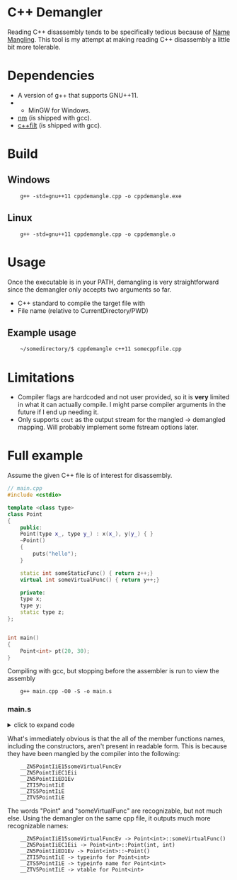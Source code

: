# C++ Demangler
Reading C++ disassembly tends to be specifically tedious because of [Name Mangling](https://en.wikipedia.org/wiki/Name_mangling). This
tool is my attempt at making reading C++ disassembly a little bit more tolerable.

# Dependencies
- A version of g++ that supports GNU++11.
- - MinGW for Windows.
- [nm](https://sourceware.org/binutils/docs/binutils/nm.html) (is shipped with gcc).
- [c++filt](https://sourceware.org/binutils/docs/binutils/c_002b_002bfilt.html) (is shipped with gcc).

# Build
## Windows
```
    g++ -std=gnu++11 cppdemangle.cpp -o cppdemangle.exe
```

## Linux
```
    g++ -std=gnu++11 cppdemangle.cpp -o cppdemangle.o
```

# Usage
Once the executable is in your PATH, demangling is very straightforward since the demangler only accepts two arguments so far.
- C++ standard to compile the target file with
- File name (relative to CurrentDirectory/PWD)

## Example usage
```bash
    ~/somedirectory/$ cppdemangle c++11 somecppfile.cpp
```
# Limitations
- Compiler flags are hardcoded and not user provided, so it is **very** limited in what it can actually compile. I might 
    parse compiler arguments in the future if I end up needing it. 
- Only supports `cout` as the output stream for the mangled -> demangled mapping. Will probably implement some fstream options later.

# Full example
Assume the given C++ file is of interest for disassembly.
```cpp
// main.cpp
#include <cstdio>

template <class type>
class Point
{
    public:    
    Point(type x_, type y_) : x(x_), y(y_) { }
    ~Point()
    {
        puts("hello");
    }

    static int someStaticFunc() { return z++;}
    virtual int someVirtualFunc() { return y++;}

    private:
    type x;
    type y;
    static type z;
};


int main()
{
    Point<int> pt(20, 30);
}
```
Compiling with gcc, but stopping before the assembler is run to view the assembly
```
    g++ main.cpp -O0 -S -o main.s
```
### main.s
<details>
    <summary>click to expand code</summary>

    ```assembly

    	.file	"test.cpp"

	.def	___main;	.scl	2;	.type	32;	.endef
	.text
	.globl	_main
	.def	_main;	.scl	2;	.type	32;	.endef
    _main:
    LFB16:
        .cfi_startproc
        leal	4(%esp), %ecx	 #,
        .cfi_def_cfa 1, 0
        andl	$-16, %esp	 #,
        pushl	-4(%ecx)	 #
        pushl	%ebp	 #
        .cfi_escape 0x10,0x5,0x2,0x75,0
        movl	%esp, %ebp	 #,
        pushl	%ecx	 #
        .cfi_escape 0xf,0x3,0x75,0x7c,0x6
        subl	$36, %esp	 #,
        call	___main	 #
        leal	-20(%ebp), %eax	 #, tmp89
        movl	$30, 4(%esp)	 #,
        movl	$20, (%esp)	 #,
        movl	%eax, %ecx	 # tmp89,
        call	__ZN5PointIiEC1Eii	 #
        subl	$8, %esp	 #,
        leal	-20(%ebp), %eax	 #, tmp90
        movl	%eax, %ecx	 # tmp90,
        call	__ZN5PointIiED1Ev	 #
        movl	$0, %eax	 #, _5
        movl	-4(%ebp), %ecx	 #,
        .cfi_def_cfa 1, 0
        leave
        .cfi_restore 5
        leal	-4(%ecx), %esp	 #,
        .cfi_def_cfa 4, 4
        ret
        .cfi_endproc
    LFE16:
        .section	.text$_ZN5PointIiEC1Eii,"x"
        .linkonce discard
        .align 2
        .globl	__ZN5PointIiEC1Eii
        .def	__ZN5PointIiEC1Eii;	.scl	2;	.type	32;	.endef
    __ZN5PointIiEC1Eii:
    LFB19:
        .cfi_startproc
        pushl	%ebp	 #
        .cfi_def_cfa_offset 8
        .cfi_offset 5, -8
        movl	%esp, %ebp	 #,
        .cfi_def_cfa_register 5
        subl	$4, %esp	 #,
        movl	%ecx, -4(%ebp)	 # this, this
        movl	$__ZTV5PointIiE+8, %edx	 #, _4
        movl	-4(%ebp), %eax	 # this, tmp88
        movl	%edx, (%eax)	 # _4, this_2(D)->_vptr.Point
        movl	-4(%ebp), %eax	 # this, tmp89
        movl	8(%ebp), %edx	 # x_, tmp90
        movl	%edx, 4(%eax)	 # tmp90, this_2(D)->x
        movl	-4(%ebp), %eax	 # this, tmp91
        movl	12(%ebp), %edx	 # y_, tmp92
        movl	%edx, 8(%eax)	 # tmp92, this_2(D)->y
        nop
        leave
        .cfi_restore 5
        .cfi_def_cfa 4, 4
        ret	$8	 #
        .cfi_endproc
    LFE19:
        .section .rdata,"dr"
    LC0:
        .ascii "hello\0"
        .section	.text$_ZN5PointIiED1Ev,"x"
        .linkonce discard
        .align 2
        .globl	__ZN5PointIiED1Ev
        .def	__ZN5PointIiED1Ev;	.scl	2;	.type	32;	.endef
    __ZN5PointIiED1Ev:
    LFB22:
        .cfi_startproc
        pushl	%ebp	 #
        .cfi_def_cfa_offset 8
        .cfi_offset 5, -8
        movl	%esp, %ebp	 #,
        .cfi_def_cfa_register 5
        subl	$40, %esp	 #,
        movl	%ecx, -12(%ebp)	 # this, this
        movl	$__ZTV5PointIiE+8, %edx	 #, _1
        movl	-12(%ebp), %eax	 # this, tmp88
        movl	%edx, (%eax)	 # _1, this_3(D)->_vptr.Point
        movl	$LC0, (%esp)	 #,
        call	_puts	 #
        nop
        leave
        .cfi_restore 5
        .cfi_def_cfa 4, 4
        ret
        .cfi_endproc
    LFE22:
        .globl	__ZTV5PointIiE
        .section	.rdata$_ZTV5PointIiE,"dr"
        .linkonce same_size
        .align 4
    __ZTV5PointIiE:
        .long	0
        .long	__ZTI5PointIiE
        .long	__ZN5PointIiE15someVirtualFuncEv
        .globl	__ZTI5PointIiE
        .section	.rdata$_ZTI5PointIiE,"dr"
        .linkonce same_size
        .align 4
    __ZTI5PointIiE:
    # <anonymous>:
    # <anonymous>:
        .long	__ZTVN10__cxxabiv117__class_type_infoE+8
    # <anonymous>:
        .long	__ZTS5PointIiE
        .globl	__ZTS5PointIiE
        .section	.rdata$_ZTS5PointIiE,"dr"
        .linkonce same_size
        .align 4
    __ZTS5PointIiE:
        .ascii "5PointIiE\0"
        .section	.text$_ZN5PointIiE15someVirtualFuncEv,"x"
        .linkonce discard
        .align 2
        .globl	__ZN5PointIiE15someVirtualFuncEv
        .def	__ZN5PointIiE15someVirtualFuncEv;	.scl	2;	.type	32;	.endef
    __ZN5PointIiE15someVirtualFuncEv:
    LFB23:
        .cfi_startproc
        pushl	%ebp	 #
        .cfi_def_cfa_offset 8
        .cfi_offset 5, -8
        movl	%esp, %ebp	 #,
        .cfi_def_cfa_register 5
        subl	$4, %esp	 #,
        movl	%ecx, -4(%ebp)	 # this, this
        movl	-4(%ebp), %eax	 # this, tmp90
        movl	8(%eax), %eax	 # this_2(D)->y, _3
        leal	1(%eax), %ecx	 #, _5
        movl	-4(%ebp), %edx	 # this, tmp91
        movl	%ecx, 8(%edx)	 # _5, this_2(D)->y
        leave
        .cfi_restore 5
        .cfi_def_cfa 4, 4
        ret
        .cfi_endproc
    LFE23:
        .ident	"GCC: (MinGW.org GCC-6.3.0-1) 6.3.0"
        .def	_puts;	.scl	2;	.type	32;	.endef

    ```
</details>

What's immediately obvious is that the all of the member functions names, including the constructors, aren't present in readable form. This is because they have been mangled by the compiler into the following:
```
    __ZN5PointIiE15someVirtualFuncEv
    __ZN5PointIiEC1Eii
    __ZN5PointIiED1Ev
    __ZTI5PointIiE
    __ZTS5PointIiE
    __ZTV5PointIiE
```
The words "Point" and "someVirtualFunc" are recognizable, but not much else. Using the demangler on the same cpp file, it outputs much more recognizable names:
```
    __ZN5PointIiE15someVirtualFuncEv -> Point<int>::someVirtualFunc()
    __ZN5PointIiEC1Eii -> Point<int>::Point(int, int)
    __ZN5PointIiED1Ev -> Point<int>::~Point()
    __ZTI5PointIiE -> typeinfo for Point<int>
    __ZTS5PointIiE -> typeinfo name for Point<int>
    __ZTV5PointIiE -> vtable for Point<int>
```
